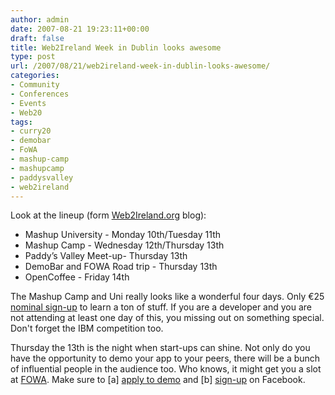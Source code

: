 ```yaml
---
author: admin
date: 2007-08-21 19:23:11+00:00
draft: false
title: Web2Ireland Week in Dublin looks awesome
type: post
url: /2007/08/21/web2ireland-week-in-dublin-looks-awesome/
categories:
- Community
- Conferences
- Events
- Web20
tags:
- curry20
- demobar
- FoWA
- mashup-camp
- mashupcamp
- paddysvalley
- web2ireland
---
```


Look at the lineup (form [Web2Ireland.org](https://web2ireland.org/2007/08/web2ireland-week-september-10th-to-14th/) blog):




* Mashup University - Monday 10th/Tuesday 11th
* Mashup Camp - Wednesday 12th/Thursday 13th
* Paddy’s Valley Meet-up- Thursday 13th
* DemoBar and FOWA Road trip - Thursday 13th
* OpenCoffee - Friday 14th


The Mashup Camp and Uni really looks like a wonderful four days. Only €25 [nominal sign-up](http://www.mashupcamp.com/) to learn a ton of stuff. If you are a developer and you are not attending at least one day of this, you missing out on something special. Don't forget the IBM competition too.

Thursday the 13th is the night when start-ups can shine. Not only do you have the opportunity to demo your app to your peers, there will be a bunch of influential people in the audience too. Who knows, it might get you a slot at [FOWA](http://www.futureofwebapps.com/). Make sure to [a] [apply to demo](https://mail.google.com/a/loudervoice.com/?view=cm&tf=0&to=web2ireland.editor@gmail.com) and [b] [sign-up](http://www.facebook.com/event.php?eid=10216815117) on Facebook.

